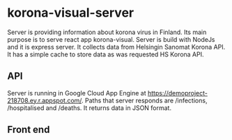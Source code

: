# korona-visual-server
Server is providing information about korona virus in Finland. Its main purpose is to serve react app korona-visual. Server is build with NodeJs and it is express server. It collects data from Helsingin Sanomat Korona API. It has a simple cache to store data as was requested HS Korona API.

## API
Server is running in Google Cloud App Engine at https://demoproject-218708.ey.r.appspot.com/. Paths that server responds are /infections, /hospitalised and /deaths. It returns data in JSON format.

## Front end
